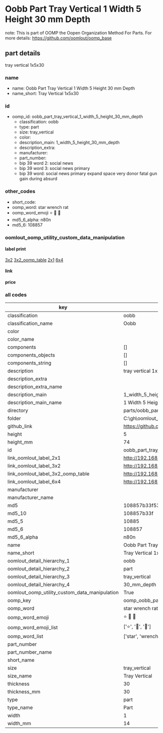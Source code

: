# Oobb Part Tray Vertical 1 Width 5 Height 30 mm Depth  

note: This is part of OOMP the Oopen Organization Method For Parts. For more details: https://github.com/oomlout/oomp_base

##  part details
  



tray vertical 1x5x30



### name
* name: Oobb Part Tray Vertical 1 Width 5 Height 30 mm Depth
* name_short: Tray Vertical 1x5x30 
### id
* oomp_id: oobb_part_tray_vertical_1_width_5_height_30_mm_depth
  * classification: oobb
  * type: part
  * size: tray_vertical
  * color: 
  * description_main: 1_width_5_height_30_mm_depth
  * description_extra: 
  * manufacturer: 
  * part_number: 
  * bip 39 word 2: social news
  * bip 39 word 3: social news primary
  * bip 39 word: social news primary expand space very donor fatal gun gain during absurd

### other_codes
* short_code: 
* oomp_word: star wrench rat
* oomp_word_emoji :star: :wrench: :rat:
* md5_6_alpha: n80n
* md5_6: 108857






### oomlout_oomp_utility_custom_data_manipulation
#### label print
[3x2](http://192.168.1.245:1112/?label=oomp%20n80n)
[3x2_oomp_table](http://192.168.1.108:1112/?label=oomp%20n80n)
[2x1](http://192.168.1.242:1112/?label=oomp%20n80n)
[6x4](http://192.168.1.55:1112/?label=oomp%20n80n)    

#### link

                              

#### price







### all codes 
| key | value |  
| --- | --- |  
| classification | oobb |  
| classification_name | Oobb |  
| color |  |  
| color_name |  |  
| components | [] |  
| components_objects | [] |  
| components_string | [] |  
| description | tray vertical 1x5x30 |  
| description_extra |  |  
| description_extra_name |  |  
| description_main | 1_width_5_height_30_mm_depth |  
| description_main_name | 1 Width 5 Height 30 mm Depth |  
| directory | parts/oobb_part_tray_vertical_1_width_5_height_30_mm_depth |  
| folder | C:\gh\oomlout_oobb_version_4_generated_parts\parts\oobb_part_tray_vertical_1_width_5_height_30_mm_depth |  
| github_link | https://github.com/oomlout/oomlout_oomp_part_src/tree/main/parts/oobb_part_tray_vertical_1_width_5_height_30_mm_depth |  
| height | 5 |  
| height_mm | 74 |  
| id | oobb_part_tray_vertical_1_width_5_height_30_mm_depth |  
| link_oomlout_label_2x1 | http://192.168.1.242:1112/?label=oomp%20n80n |  
| link_oomlout_label_3x2 | http://192.168.1.245:1112/?label=oomp%20n80n |  
| link_oomlout_label_3x2_oomp_table | http://192.168.1.108:1112/?label=oomp%20n80n |  
| link_oomlout_label_6x4 | http://192.168.1.55:1112/?label=oomp%20n80n |  
| manufacturer |  |  
| manufacturer_name |  |  
| md5 | 108857b33f53882bcbe8250355654e6f |  
| md5_10 | 108857b33f |  
| md5_5 | 10885 |  
| md5_6 | 108857 |  
| md5_6_alpha | n80n |  
| name | Oobb Part Tray Vertical 1 Width 5 Height 30 mm Depth |  
| name_short | Tray Vertical 1x5x30  |  
| oomlout_detail_hierarchy_1 | oobb |  
| oomlout_detail_hierarchy_2 | part |  
| oomlout_detail_hierarchy_3 | tray_vertical |  
| oomlout_detail_hierarchy_4 | 30_mm_depth |  
| oomlout_oomp_utility_custom_data_manipulation | True |  
| oomp_key | oomp_oobb_part_tray_vertical_1_width_5_height_30_mm_depth |  
| oomp_word | star wrench rat |  
| oomp_word_emoji | :star: :wrench: :rat: |  
| oomp_word_emoji_list | [':star:', ':wrench:', ':rat:'] |  
| oomp_word_list | ['star', 'wrench', 'rat'] |  
| part_number |  |  
| part_number_name |  |  
| short_name |  |  
| size | tray_vertical |  
| size_name | Tray Vertical |  
| thickness | 30 |  
| thickness_mm | 30 |  
| type | part |  
| type_name | Part |  
| width | 1 |  
| width_mm | 14 |  
